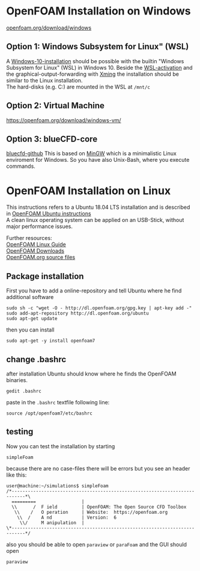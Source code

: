 
OpenFOAM Installation on Windows
===============================================================================
[openfoam.org/download/windows](https://openfoam.org/download/windows/)

Option 1: Windows Subsystem for Linux" (WSL)
---------------------------------------------------------------------
A [Windows-10-installation] should be possible with the builtin "Windows Subsystem for Linux" (WSL) in Windows 10. Beside the [WSL-activation] and the graphical-output-forwarding with [Xming] the installation should be similar to the Linux installation.  
The hard-disks (e.g. C:) are mounted in the WSL at `/mnt/c`

[Windows-10-installation]: https://openfoam.org/download/windows-10/  
[WSL-activation]: https://docs.microsoft.com/en-gb/windows/wsl/install-win10  
[Xming]: https://de.wikipedia.org/wiki/Xming  


Option 2: Virtual Machine
---------------------------------------------------------------------
https://openfoam.org/download/windows-vm/


Option 3: blueCFD-core
---------------------------------------------------------------------
[bluecfd-github](http://bluecfd.github.io/Core/)
This is based on [MinGW](http://www.mingw.org/) which is a minimalistic Linux enviroment for Windows. So you have also Unix-Bash, where you execute commands. 



OpenFOAM Installation on Linux
===============================================================================

This instructions refers to a Ubuntu 18.04 LTS installation and is described in [OpenFOAM Ubuntu instructions](https://openfoam.org/download/7-ubuntu/)  
A clean linux operating system can be applied on an USB-Stick, without major performance issues.  

Further resources:  
[OpenFOAM Linux Guide](https://cfd.direct/openfoam/linux-guide/)  
[OpenFOAM Downloads](https://cfd.direct/openfoam/download/)  
[OpenFOAM.org source files](https://github.com/OpenFOAM/OpenFOAM-7)  


Package installation 
---------------------------------------------------------------------
First you have to add a online-repository and tell Ubuntu where he find additional software

    sudo sh -c "wget -O - http://dl.openfoam.org/gpg.key | apt-key add -"
    sudo add-apt-repository http://dl.openfoam.org/ubuntu
    sudo apt-get update

then you can install

    sudo apt-get -y install openfoam7


change .bashrc
---------------------------------------------------------------------
after installation Ubuntu should know where he finds the OpenFOAM binaries. 

    gedit .bashrc

paste in the `.bashrc` textfile following line: 

    source /opt/openfoam7/etc/bashrc


testing
---------------------------------------------------------------------
Now you can test the installation by starting 

    simpleFoam

because there are no case-files there will be errors but you see an header like this:  

    user@machine:~/simulations$ simpleFoam 
    /*---------------------------------------------------------------------------*\
      =========                 |
      \\      /  F ield         | OpenFOAM: The Open Source CFD Toolbox
       \\    /   O peration     | Website:  https://openfoam.org
        \\  /    A nd           | Version:  6
         \\/     M anipulation  |
    \*---------------------------------------------------------------------------*/


also you should be able to open `paraview` or `paraFoam` and the GUI should open

    paraview


